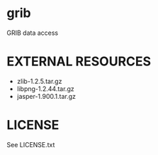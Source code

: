 grib
====

GRIB data access


EXTERNAL RESOURCES
==================

- zlib-1.2.5.tar.gz
- libpng-1.2.44.tar.gz
- jasper-1.900.1.tar.gz

LICENSE
=======

See LICENSE.txt

